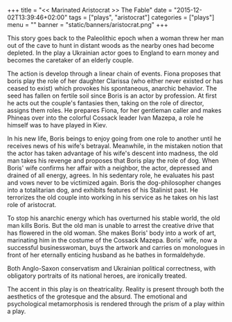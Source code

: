 +++
title = "<< Marinated Aristocrat >> The Fable"
date = "2015-12-02T13:39:46+02:00"
tags = ["plays", "aristocrat"]
categories = ["plays"]
menu = ""
banner = "static/banners/aristocrat.png"
+++

This story goes back to the Paleolithic epoch when a woman threw her man out of the cave to hunt in distant woods as the nearby ones had become depleted. In the play a Ukrainian actor goes to England to earn money and becomes the caretaker of an elderly couple.

The action is develop through a linear chain of events. Fiona proposes that boris play the role of her daughter Clarissa (who either never existed or has ceased to exist) which provokes his spontaneous, anarchic behavior. The seed has fallen on fertile soil since Boris is an actor by profession. At first he acts out the couple's fantasies then, taking on the role of director, assigns them roles. He prepares Fiona, for her gentleman caller and makes Phineas over into the colorful Cossack leader Ivan Mazepa, a role he himself was to have played in Kiev.

In his new life, Boris beings to enjoy going from one role to another until he receives news of his wife's betrayal. Meanwhile, in the mistaken notion that the actor has taken advantage of his wife's descent into madness, the old man takes his revenge and proposes that Boris play the role of dog. When Boris' wife confirms her affair with a neighbor, the actor, depressed and drained of all energy, agrees. In his sedentary role, he evaluates his past and vows never to be victimized again. Boris the dog-philosopher changes into a totalitarian dog, and exhibits features of his Stalinist past. He terrorizes the old couple into working in his service as he takes on his last role of aristocrat.

To stop his anarchic energy which has overturned his stable world, the old man kills Boris. But the old man is unable to arrest the creative drive that has flowered in the old woman. She makes Boris' body into a work of art, marinating him in the costume of the Cossack Mazepa. Boris' wife, now a successful businesswoman, buys the artwork and carries on monologues in front of her eternally enticing husband as he bathes in formaldehyde.

Both Anglo-Saxon conservatism and Ukrainian political correctness, with obligatory portraits of its national heroes, are ironically treated.

The accent in this play is on theatricality. Reality is present through both the aesthetics of the grotesque and the absurd. The emotional and psychological metamorphosis is rendered through the prism of a play within a play.
